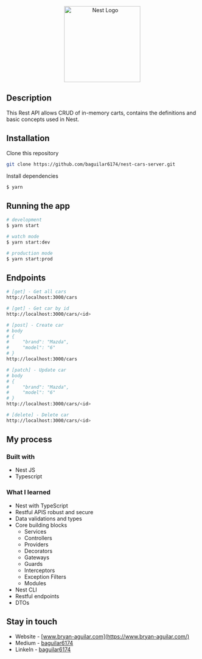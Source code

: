 <p align="center">
  <a href="http://nestjs.com/" target="blank"><img src="https://nestjs.com/img/logo-small.svg" width="200" alt="Nest Logo" /></a>
</p>

[circleci-image]: https://img.shields.io/circleci/build/github/nestjs/nest/master?token=abc123def456
[circleci-url]: https://circleci.com/gh/nestjs/nest

## Description

This Rest API allows CRUD of in-memory carts, contains the definitions and basic concepts used in Nest.

## Installation

Clone this repository

```bash
git clone https://github.com/baguilar6174/nest-cars-server.git
```

Install dependencies

```bash
$ yarn
```

## Running the app

```bash
# development
$ yarn start

# watch mode
$ yarn start:dev

# production mode
$ yarn start:prod
```

## Endpoints

```bash
# [get] - Get all cars
http://localhost:3000/cars

# [get] - Get car by id
http://localhost:3000/cars/<id>

# [post] - Create car
# body
# {
#     "brand": "Mazda",
#     "model": "6"
# }
http://localhost:3000/cars

# [patch] - Update car
# body
# {
#     "brand": "Mazda",
#     "model": "6"
# }
http://localhost:3000/cars/<id>

# [delete] - Delete car
http://localhost:3000/cars/<id>

```

## My process

### Built with

- Nest JS
- Typescript

### What I learned

- Nest with TypeScript
- Restful APIS robust and secure
- Data validations and types
- Core building blocks
  - Services
  - Controllers
  - Providers
  - Decorators
  - Gateways
  - Guards
  - Interceptors
  - Exception Filters
  - Modules
- Nest CLI
- Restful endpoints
- DTOs

## Stay in touch

- Website - [www.bryan-aguilar.com](https://www.bryan-aguilar.com/)
- Medium - [baguilar6174](https://baguilar6174.medium.com/)
- LinkeIn - [baguilar6174](https://www.linkedin.com/in/baguilar6174)
